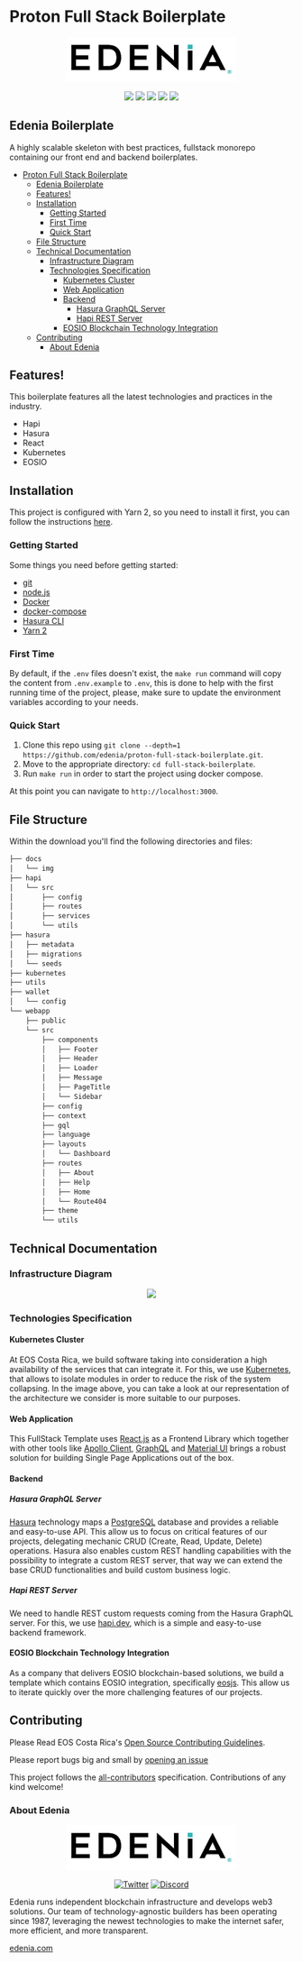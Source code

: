 # Proton Full Stack Boilerplate

<div align="center">
	<a href="https://edenia.com">
		<img src="https://raw.githubusercontent.com/edenia/.github/master/.github/workflows/images/edenia-logo.png" width="300" alt="Edenia Logo">
	</a>
	
![](https://img.shields.io/github/license/eoscostarica/wax-full-stack-boilerplate) 
![](https://img.shields.io/badge/code%20style-standard-brightgreen.svg) 
![](https://img.shields.io/badge/%E2%9C%93-collaborative_etiquette-brightgreen.svg) 
![](https://img.shields.io/twitter/follow/eoscostarica.svg?style=social&logo=twitter) 
![](https://img.shields.io/github/forks/eoscostarica/wax-full-stack-boilerplate?style=social)

</div>

## Edenia Boilerplate

A highly scalable skeleton with best practices, fullstack monorepo containing our front end and backend boilerplates.

- [Proton Full Stack Boilerplate](#proton-full-stack-boilerplate)
  - [Edenia Boilerplate](#edenia-boilerplate)
  - [Features!](#features)
  - [Installation](#installation)
    - [Getting Started](#getting-started)
    - [First Time](#first-time)
    - [Quick Start](#quick-start)
  - [File Structure](#file-structure)
  - [Technical Documentation](#technical-documentation)
    - [Infrastructure Diagram](#infrastructure-diagram)
    - [Technologies Specification](#technologies-specification)
      - [Kubernetes Cluster](#kubernetes-cluster)
      - [Web Application](#web-application)
      - [Backend](#backend)
        - [Hasura GraphQL Server](#hasura-graphql-server)
        - [Hapi REST Server](#hapi-rest-server)
      - [EOSIO Blockchain Technology Integration](#eosio-blockchain-technology-integration)
  - [Contributing](#contributing)
    - [About Edenia](#about-edenia)

## Features!

This boilerplate features all the latest technologies and practices in the industry.

- Hapi
- Hasura
- React
- Kubernetes
- EOSIO

## Installation

This project is configured with Yarn 2, so you need to install it first, you can follow the instructions [here](https://yarnpkg.com/getting-started/install).

### Getting Started

Some things you need before getting started:

- [git](https://git-scm.com/)
- [node.js](https://nodejs.org/es/)
- [Docker](https://www.docker.com/)
- [docker-compose](https://docs.docker.com/compose/)
- [Hasura CLI](https://hasura.io/docs/latest/hasura-cli/install-hasura-cli)
- [Yarn 2](https://yarnpkg.com/getting-started/install)

### First Time

By default, if the `.env` files doesn't exist, the `make run` command will copy the content from `.env.example` to `.env`, this is done to help with the first running time of the project, please, make sure to update the environment variables according to your needs.

### Quick Start

1. Clone this repo using `git clone --depth=1 https://github.com/edenia/proton-full-stack-boilerplate.git`.
2. Move to the appropriate directory: `cd full-stack-boilerplate`.
3. Run `make run` in order to start the project using docker compose.

At this point you can navigate to `http://localhost:3000`.

## File Structure

Within the download you'll find the following directories and files:

```sh
├── docs
│   └── img
├── hapi
│   └── src
│       ├── config
│       ├── routes
│       ├── services
│       └── utils
├── hasura
│   ├── metadata
│   ├── migrations
│   └── seeds
├── kubernetes
├── utils
├── wallet
│   └── config
└── webapp
    ├── public
    └── src
        ├── components
        │   ├── Footer
        │   ├── Header
        │   ├── Loader
        │   ├── Message
        │   ├── PageTitle
        │   └── Sidebar
        ├── config
        ├── context
        ├── gql
        ├── language
        ├── layouts
        │   └── Dashboard
        ├── routes
        │   ├── About
        │   ├── Help
        │   ├── Home
        │   └── Route404
        ├── theme
        └── utils
```

## Technical Documentation

### Infrastructure Diagram

<p align="center">
  <img src="https://github.com/eoscostarica/full-stack-boilerplate/blob/main/docs/img/infraNew.png" />
</p>

### Technologies Specification

#### Kubernetes Cluster

At EOS Costa Rica, we build software taking into consideration a high availability of the services that can integrate it. For this, we use [Kubernetes](https://kubernetes.io/), that allows to isolate modules in order to reduce the risk of the system collapsing. In the image above, you can take a look at our representation of the architecture we consider is more suitable to our purposes.

#### Web Application

This FullStack Template uses [React.js](https://reactjs.org) as a Frontend Library which together with other tools like [Apollo Client](https://www.apollographql.com/docs/react/), [GraphQL](https://graphql.org/) and [Material UI](https://material-ui.com/) brings a robust solution for building Single Page Applications out of the box.

#### Backend

##### Hasura GraphQL Server

[Hasura](https://hasura.io/) technology maps a [PostgreSQL](https://www.postgresql.org/) database and provides a reliable and easy-to-use API. This allow us to focus on critical features of our projects, delegating mechanic CRUD (Create, Read, Update, Delete) operations.
Hasura also enables custom REST handling capabilities with the possibility to integrate a custom REST server, that way we can extend the base CRUD functionalities and build custom business logic.

##### Hapi REST Server

We need to handle REST custom requests coming from the Hasura GraphQL server. For this, we use [hapi.dev](https://hapi.dev/), which is a simple and easy-to-use backend framework.

#### EOSIO Blockchain Technology Integration

As a company that delivers EOSIO blockchain-based solutions, we build a template which contains EOSIO integration, specifically [eosjs](https://github.com/EOSIO/eosjs). This allow us to iterate quickly over the more challenging features of our projects.

## Contributing

Please Read EOS Costa Rica's [Open Source Contributing Guidelines](https://developers.eoscostarica.io/docs/open-source-guidelines).

Please report bugs big and small by [opening an issue](https://github.com/eoscostarica/full-stack-boilerplate/issues)

This project follows the [all-contributors](https://github.com/kentcdodds/all-contributors) specification. Contributions of any kind welcome!

### About Edenia

<div align="center">

<a href="https://edenia.com">
	<img width="300" alt="Edenia Logo" src="https://raw.githubusercontent.com/edenia/.github/master/.github/workflows/images/edenia-logo.png"></img>
</a>

[![Twitter](https://img.shields.io/twitter/follow/EdeniaWeb3?style=for-the-badge)](https://twitter.com/EdeniaWeb3)
[![Discord](https://img.shields.io/discord/946500573677625344?color=black&label=Discord&logo=discord&logoColor=white&style=for-the-badge)](https://discord.gg/YeGcF6QwhP)

</div>

Edenia runs independent blockchain infrastructure and develops web3 solutions. Our team of technology-agnostic builders has been operating since 1987, leveraging the newest technologies to make the internet safer, more efficient, and more transparent.

[edenia.com](https://edenia.com/)
